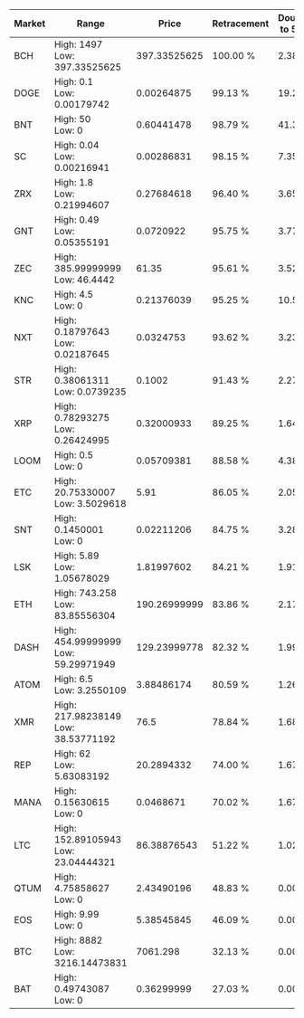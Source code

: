 | Market | Range | Price| Retracement | Doubles to 50% |
| --- | --- | --- | --- | --- |
| BCH | High: 1497<br />Low: 397.33525625 | 397.33525625 | 100.00 % | 2.38 |
| DOGE | High: 0.1<br />Low: 0.00179742 | 0.00264875 | 99.13 % | 19.22 |
| BNT | High: 50<br />Low: 0 | 0.60441478 | 98.79 % | 41.36 |
| SC | High: 0.04<br />Low: 0.00216941 | 0.00286831 | 98.15 % | 7.35 |
| ZRX | High: 1.8<br />Low: 0.21994607 | 0.27684618 | 96.40 % | 3.65 |
| GNT | High: 0.49<br />Low: 0.05355191 | 0.0720922 | 95.75 % | 3.77 |
| ZEC | High: 385.99999999<br />Low: 46.4442 | 61.35 | 95.61 % | 3.52 |
| KNC | High: 4.5<br />Low: 0 | 0.21376039 | 95.25 % | 10.53 |
| NXT | High: 0.18797643<br />Low: 0.02187645 | 0.0324753 | 93.62 % | 3.23 |
| STR | High: 0.38061311<br />Low: 0.0739235 | 0.1002 | 91.43 % | 2.27 |
| XRP | High: 0.78293275<br />Low: 0.26424995 | 0.32000933 | 89.25 % | 1.64 |
| LOOM | High: 0.5<br />Low: 0 | 0.05709381 | 88.58 % | 4.38 |
| ETC | High: 20.75330007<br />Low: 3.5029618 | 5.91 | 86.05 % | 2.05 |
| SNT | High: 0.1450001<br />Low: 0 | 0.02211206 | 84.75 % | 3.28 |
| LSK | High: 5.89<br />Low: 1.05678029 | 1.81997602 | 84.21 % | 1.91 |
| ETH | High: 743.258<br />Low: 83.85556304 | 190.26999999 | 83.86 % | 2.17 |
| DASH | High: 454.99999999<br />Low: 59.29971949 | 129.23999778 | 82.32 % | 1.99 |
| ATOM | High: 6.5<br />Low: 3.2550109 | 3.88486174 | 80.59 % | 1.26 |
| XMR | High: 217.98238149<br />Low: 38.53771192 | 76.5 | 78.84 % | 1.68 |
| REP | High: 62<br />Low: 5.63083192 | 20.2894332 | 74.00 % | 1.67 |
| MANA | High: 0.15630615<br />Low: 0 | 0.0468671 | 70.02 % | 1.67 |
| LTC | High: 152.89105943<br />Low: 23.04444321 | 86.38876543 | 51.22 % | 1.02 |
| QTUM | High: 4.75858627<br />Low: 0 | 2.43490196 | 48.83 % | 0.00 |
| EOS | High: 9.99<br />Low: 0 | 5.38545845 | 46.09 % | 0.00 |
| BTC | High: 8882<br />Low: 3216.14473831 | 7061.298 | 32.13 % | 0.00 |
| BAT | High: 0.49743087<br />Low: 0 | 0.36299999 | 27.03 % | 0.00 |
